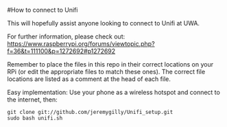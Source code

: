#How to connect to Unifi

This will hopefully assist anyone looking to connect to Unifi at UWA.

For further information, please check out: https://www.raspberrypi.org/forums/viewtopic.php?f=36&t=111100&p=1272692#p1272692

Remember to place the files in this repo in their correct locations on your RPi (or edit the appropriate files to match these ones). The correct file locations are listed as a comment at the head of each file.

Easy implementation: Use your phone as a wireless hotspot and connect to the internet, then:
```
git clone git://github.com/jeremygilly/Unifi_setup.git
sudo bash unifi.sh
```
